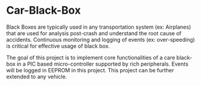 # Car-Black-Box
Black Boxes are typically used in any transportation system (ex: Airplanes) that are used for analysis post-crash and understand the root cause of accidents. 
Continuous monitoring and logging of events (ex: over-speeding) is critical for effective usage of black box.

The goal of this project is to implement core functionalities of a care black-box in a PIC based micro-controller supported by rich peripherals. Events will be logged
in EEPROM in this project. This project can be further extended to any vehicle.
